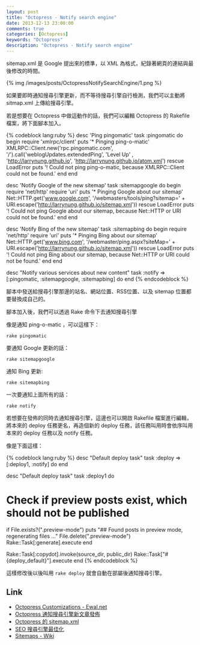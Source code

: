```yaml
---
layout: post
title: "Octopress - Notify search engine"
date: 2013-12-13 23:00:00
comments: true
categories: [Octopress]
keywords: "Octopress"
description: "Octopress - Notify search engine"
---
```


sitemap.xml 是 Google 提出來的標準，以 XML 為格式，紀錄著網頁的連結與最後修改的時間。  

<!--More-->

{% img /images/posts/OctopressNotifySearchEngine/1.png %}


如果要即時通知搜尋引擎更新，而不等待搜尋引擎自行檢測，我們可以主動將 sitmap.xml 上傳給搜尋引擎。  

若是想要在 Octopress 中做這動作的話，我們可以編輯 Octopress 的 Rakefile 檔案，將下面腳本加入。  

{% codeblock lang:ruby %}
desc 'Ping pingomatic'
task :pingomatic do
  begin
    require 'xmlrpc/client'
    puts '* Pinging ping-o-matic'
    XMLRPC::Client.new('rpc.pingomatic.com', '/').call('weblogUpdates.extendedPing', 'Level Up' , 'http://larrynung.github.io', 'http://larrynung.github.io/atom.xml')
  rescue LoadError
    puts '! Could not ping ping-o-matic, because XMLRPC::Client could not be found.'
  end
end

desc 'Notify Google of the new sitemap'
task :sitemapgoogle do
  begin
    require 'net/http'
    require 'uri'
    puts '* Pinging Google about our sitemap'
    Net::HTTP.get('www.google.com', '/webmasters/tools/ping?sitemap=' + URI.escape('http://larrynung.github.io/sitemap.xml'))
  rescue LoadError
    puts '! Could not ping Google about our sitemap, because Net::HTTP or URI could not be found.'
  end
end

desc 'Notify Bing of the new sitemap'
task :sitemapbing do
  begin
    require 'net/http'
    require 'uri'
    puts '* Pinging Bing about our sitemap'
    Net::HTTP.get('www.bing.com', '/webmaster/ping.aspx?siteMap=' + URI.escape('http://larrynung.github.io/sitemap.xml'))
  rescue LoadError
    puts '! Could not ping Bing about our sitemap, because Net::HTTP or URI could not be found.'
  end
end

desc "Notify various services about new content"
task :notify => [:pingomatic, :sitemapgoogle, :sitemapbing] do
end
{% endcodeblock %}

腳本中發送給搜尋引擎那邊的站名、網站位置、RSS位置、以及 sitemap 位置都要替換成自己的。  

腳本加入後，我們可以透過 Rake 命令下去通知搜尋引擎

像是通知 ping-o-matic ，可以這樣下：

    rake pingomatic


要通知 Google 更新的話：

    rake sitemapgoogle


通知 Bing 更新:

    rake sitemapbing


一次要通知上面所有的話：

    rake notify


若想要在發佈的同時去通知搜尋引擎，這邊也可以開啟 Rakefile 檔案進行編輯，將本來的 deploy 任務更名，再造個新的 deploy 任務，該任務叫用時會依序叫用本來的 deploy 任務以及 notify 任務。  

像是下面這樣：  

{% codeblock lang:ruby %}
desc "Default deploy task"
task :deploy => [:deploy1, :notify] do
end

desc "Default deploy task"
task :deploy1 do
  # Check if preview posts exist, which should not be published
  if File.exists?(".preview-mode")
    puts "## Found posts in preview mode, regenerating files ..."
    File.delete(".preview-mode")
    Rake::Task[:generate].execute
  end

  Rake::Task[:copydot].invoke(source_dir, public_dir)
  Rake::Task["#{deploy_default}"].execute
end
{% endcodeblock %}


這樣修改後以後叫用 `rake deploy` 就會自動在部屬後通知搜尋引擎。


Link
----
* [Octopress Customizations - Ewal.net](http://www.ewal.net/2012/09/08/octopress-customizations/)
* [Octopress 通知搜尋引擎新文章發佈](http://blog.eavatar.com/post/2013/06/octopress-ping-search-engines/)
* [Octopress 的 sitemap.xml](http://blog.ianwu.tw/blog/2012/07/26/intro-octopress-seo/)
* [SEO 搜尋引擎最佳化](http://blog.ianwu.tw/blog/2008/11/23/SEO-Optimization/)
* [Sitemaps - Wiki](http://en.wikipedia.org/wiki/Sitemaps)
